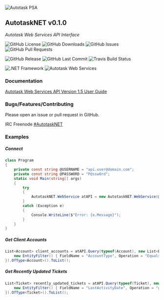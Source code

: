 ![Autotask PSA](https://www.risolv.ca/images/AutotaskPSA.png)

## AutotaskNET v0.1.0
*Autotask Web Services API Interface*

![GitHub License](https://img.shields.io/github/license/risolv/AutotaskNET.svg?style=flat)
![GitHub Downloads](https://img.shields.io/github/downloads/risolv/AutotaskNET/latest/total.svg?style=flat)
![GitHub Issues](https://img.shields.io/github/issues-raw/risolv/AutotaskNET.svg?style=flat)
![GitHub Pull Requests](https://img.shields.io/github/issues-pr-raw/risolv/AutotaskNET.svg?style=flat)

![GitHub Release](https://img.shields.io/github/release/risolv/AutotaskNET.svg?logo=GitHub&style=flat)
![GitHub Last Commit](https://img.shields.io/github/last-commit/risolv/AutotaskNET.svg?logo=GitHub&style=flat)
![Travis Build Status](https://img.shields.io/travis/com/risolv/AutotaskNET.svg?logo=Travis&style=flat)

![.NET Framework](https://img.shields.io/badge/.NET%20Framework-4.6.1-blue.svg)
![Autotask Web Services](https://img.shields.io/badge/Autotask%20Web%20Services-1.5.14-red.svg)


### Documentation
[Autotask Web Services API Version 1.5 User Guide](https://www.autotask.net/help/Content/LinkedDOCUMENTS/WSAPI/T_WebServicesAPIv1_5.pdf)


### Bugs/Features/Contributing
Please open an issue or pull request in GitHub.

IRC Freenode [#AutotaskNET](https://webchat.freenode.net/?channels=asternet)



### Examples
##### Connect
```csharp
class Program
{
    private const string @USERNAME = "api.user@domain.com";
    private const string @PASSWORD = "P@ssw0rd";
    static void Main(string[] args)
    {
        try
        {
            AutotaskNET.WebService atAPI = new AutotaskNET.WebService(@USERNAME, @PASSWORD);
        }
        catch (Exception e)
        {
            Console.WriteLine($"Error: {e.Message}");
        }
    }
}
```

##### Get Client Accounts
```csharp
List<Account> client_accounts = atAPI.Query(typeof(Account), new List<EntityFilter> {
    new EntityFilter() { FieldName = "AccountType", Operation = "Equals", Value = 1 }
}).OfType<Account>().ToList();
```

##### Get Recently Updated Tickets
```csharp
List<Ticket> recently_updated_tickets = atAPI.Query(typeof(Ticket), new List<EntityFilter> {
    new EntityFilter() { FieldName = "LastActivityDate", Operation = "greaterthan", Value = DateTime.Today } //search from the start of today
}).OfType<Ticket>().ToList();
```



